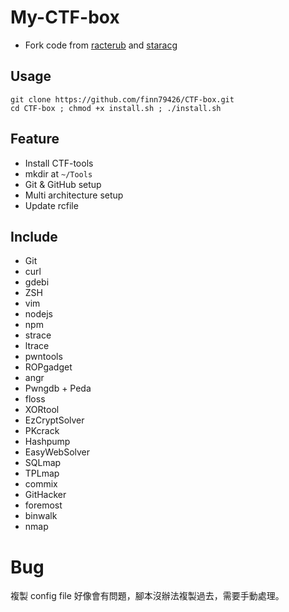 # My-CTF-box

- Fork code from [racterub](https://github.com/racterub) and [staracg](https://github.com/staracg)

## Usage

```
git clone https://github.com/finn79426/CTF-box.git
cd CTF-box ; chmod +x install.sh ; ./install.sh
```

## Feature

- Install CTF-tools
- mkdir at `~/Tools`
- Git & GitHub setup
- Multi architecture setup
- Update rcfile

## Include

- Git
- curl
- gdebi
- ZSH
- vim
- nodejs
- npm
- strace
- ltrace
- pwntools
- ROPgadget
- angr
- Pwngdb + Peda
- floss
- XORtool
- EzCryptSolver
- PKcrack
- Hashpump
- EasyWebSolver
- SQLmap
- TPLmap
- commix
- GitHacker
- foremost
- binwalk
- nmap


# Bug

複製 config file 好像會有問題，腳本沒辦法複製過去，需要手動處理。
